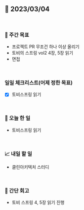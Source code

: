 ## 📅 2023/03/04

<br/>

### 🏹 주간 목표

- 프로젝트 PR 무조건 하나 이상 올리기
- 토비의 스프링 vol2 4장, 5장 읽기
- 면접

<br/>

### 일일 체크리스트(어제 정한 목표)

- [x] 토비스프링 읽기

<br/>

### 💯 오늘 한 일

- 토비스프링 읽기

<br/>

### 📈 내일 할 일

- 클린아키텍처 스터디

<br/>

### 🧐 간단 회고

- 토비 스프링 4, 5장 읽기 진행
